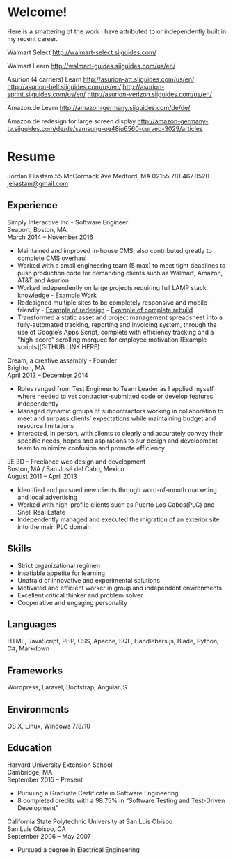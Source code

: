 # Welcome!

Here is a smattering of the work I have attributed to or independently built in my recent career.

Walmart Select
http://walmart-select.siiguides.com/

Walmart Learn
http://walmart-guides.siiguides.com/us/en/

Asurion (4 carriers) Learn
http://asurion-att.siiguides.com/us/en/
http://asurion-bell.siiguides.com/us/en/
http://asurion-sprint.siiguides.com/us/en/
http://asurion-verizon.siiguides.com/us/en/

Amazon.de Learn
http://amazon-germany.siiguides.com/de/de/

Amazon.de redesign for large screen display
http://amazon-germany-tv.siiguides.com/de/de/samsung-ue48ju6560-curved-3029/articles

# Resume


Jordan Eliastam
55 McCormack Ave
Medford, MA 02155
781.467.8520
jeliastam@gmail.com


## Experience

Simply Interactive Inc - Software Engineer  
Seaport, Boston, MA  
March 2014 – November 2016  

* Maintained and improved in-house CMS, also contributed greatly to complete CMS overhaul
* Worked with a small engineering team (5 max) to meet tight deadlines to push production code for demanding clients such as Walmart, Amazon, AT&T and Asurion
* Worked independently on large projects requiring full LAMP stack knowledge - [Example Work](https://github.com/jeliastam/Resume/tree/master/full%20stack%20tools)
* Redesigned multiple sites to be completely responsive and mobile-friendly - [Example of redesign](http://asurion-att.siiguides.com) - [Example of complete rebuild](http://walmart-guides.siiguides.com/us/en/)
* Transformed a static asset and project management spreadsheet into a fully-automated tracking, reporting and invoicing system, through the use of Google’s Apps Script, complete with efficiency tracking and a “high-score” scrolling marquee for employee motivation [Example scripts](GITHUB LINK HERE)

Cream, a creative assembly - Founder  
Brighton, MA  
April 2013 – December 2014  

* Roles ranged from Test Engineer to Team Leader as I applied myself where needed to vet contractor-submitted code or develop features independently
* Managed dynamic groups of subcontractors working in collaboration to meet and surpass clients’ expectations while maintaining budget and resource limitations
* Interacted, in person, with clients to clearly and accurately convey their specific needs, hopes and aspirations to our design and development team to minimize confusion and promote efficiency

JE 3D – Freelance web design and development  
Boston, MA / San José del Cabo, Mexico  
August 2011 – April 2013  

* Identified and pursued new clients through word-of-mouth marketing and local advertising
* Worked with high-profile clients such as Puerto Los Cabos(PLC) and Snell Real Estate
* Independently managed and executed the migration of an exterior site into the main PLC domain

## Skills

* Strict organizational regimen 
* Insatiable appetite for learning
* Unafraid of innovative and experimental solutions
* Motivated and efficient worker in group and independent environments
* Excellent critical thinker and problem solver
* Cooperative and engaging personality

## Languages

HTML, JavaScript, PHP, CSS, Apache, SQL, Handlebars.js, Blade, Python, C#, Markdown

## Frameworks

Wordpress, Laravel, Bootstrap, AngularJS

## Environments

OS X, Linux, Windows 7/8/10


## Education

Harvard University Extension School  
Cambridge, MA  
September 2015 – Present

* Pursuing a Graduate Certificate in Software Engineering
* 8 completed credits with a 98.75% in “Software Testing and Test-Driven Development”

California State Polytechnic University at San Luis Obispo  
San Luis Obispo, CA  
September 2006 – May 2007  

* Pursued a degree in Electrical Engineering
